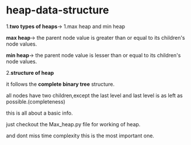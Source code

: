 # heap-data-structure
1.**two types of heaps**-> 1.max heap and min heap

  **max heap**-> the parent node value is greater than or equal to its children's node values.
  
  **min heap**-> the parent node value is lesser than or equal to its children's node values.

2.**structure of heap**

  it follows the **complete binary tree** structure.
  
  all nodes have two children,except the last level and last level is as left as possible.(completeness)
  
this is all about a basic info.

just checkout the Max_heap.py file for working of heap.

and dont miss time complexity this is the most important one.
